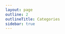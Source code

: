 ```yaml
---
layout: page
outline: 2
outlineTitle: Categories
sidebar: true
---
```


<script setup>
import { onMounted } from 'vue'
import { data } from './index.data.ts'
import IconsOverview from '../.vitepress/components/IconsOverview.vue'
import PageContainer from '../.vitepress/components/PageContainer.vue'

const { categories, icons } = data
onMounted(() => {
  console.log(data)
})
</script>

<PageContainer>
  <IconsOverview :icons="icons" />
</PageContainer>
